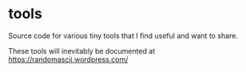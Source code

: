 # tools
Source code for various tiny tools that I find useful and want to share.

These tools will inevitably be documented at https://randomascii.wordpress.com/
